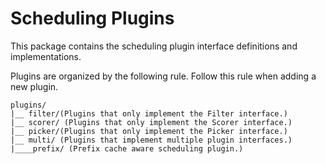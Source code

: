 # Scheduling Plugins

This package contains the scheduling plugin interface definitions and
implementations.

Plugins are organized by the following rule. Follow this rule when adding a new
plugin.

```
plugins/
|__ filter/(Plugins that only implement the Filter interface.)
|__ scorer/ (Plugins that only implement the Scorer interface.)
|__ picker/(Plugins that only implement the Picker interface.)
|__ multi/ (Plugins that implement multiple plugin interfaces.)
|____prefix/ (Prefix cache aware scheduling plugin.)
```
